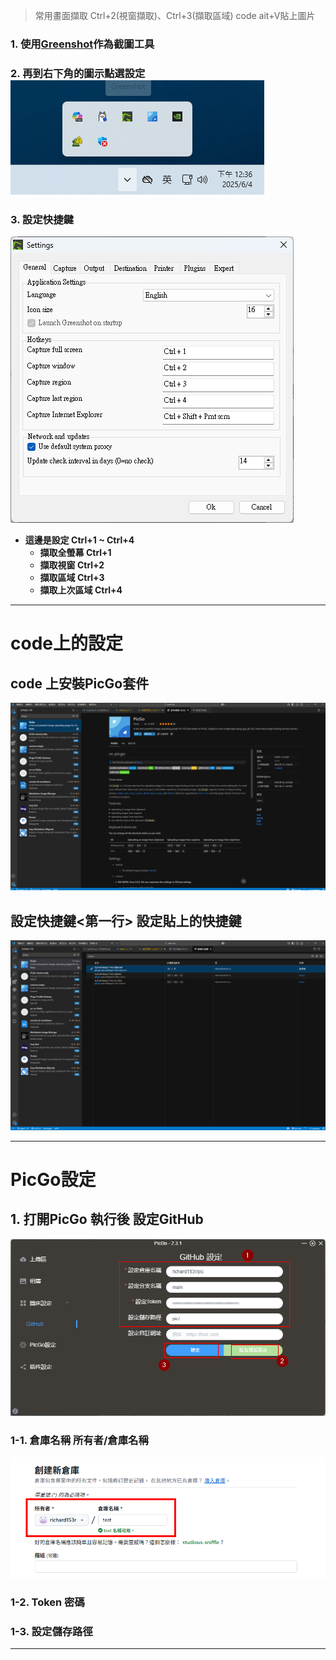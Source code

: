    > 常用畫面擷取 Ctrl+2(視窗擷取)、Ctrl+3(擷取區域)
   > code ait+V貼上圖片

### 1. 使用[Greenshot](https://getgreenshot.org/downloads/)作為截圖工具
### 2. 再到右下角的圖示點選設定![20250604123639](https://raw.githubusercontent.com/richard153r/pic/main/pic/20250604123639.png)
### 3. 設定快捷鍵
![20250604104957](https://raw.githubusercontent.com/richard153r/pic/main/pic/20250604104957.png)

- **這邊是設定 Ctrl+1 ~ Ctrl+4**
  - **擷取全螢幕 Ctrl+1**
  - **擷取視窗 Ctrl+2**
  - **擷取區域 Ctrl+3**
  - **擷取上次區域 Ctrl+4**
---
# code上的設定
## code 上安裝PicGo套件
![20250604113924](https://raw.githubusercontent.com/richard153r/pic/main/pic/20250604113924.png)
## 設定快捷鍵<第一行> 設定貼上的快捷鍵
![20250604125212](https://raw.githubusercontent.com/richard153r/pic/main/pic/20250604125212.png)

---
# PicGo設定
## 1. 打開PicGo 執行後 設定GitHub
![aaa](https://raw.githubusercontent.com/richard153r/pic/main/pic/20250515143505.png)
### 1-1. 倉庫名稱 所有者/倉庫名稱
![20250604124223](https://raw.githubusercontent.com/richard153r/pic/main/pic/20250604124223.png)
### 1-2. Token 密碼
### 1-3. 設定儲存路徑

---